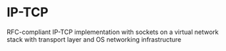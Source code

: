# IP-TCP
RFC-compliant IP-TCP implementation with sockets on a virtual network stack with transport layer and OS networking infrastructure
